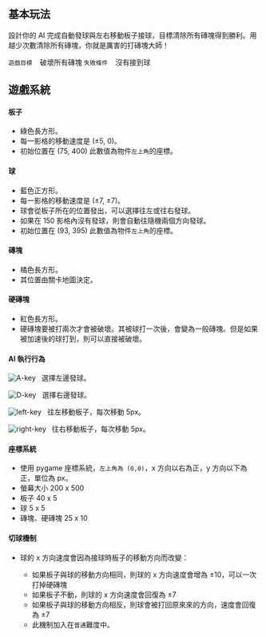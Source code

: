 ## **基本玩法**

設計你的 AI 完成自動發球與左右移動板子接球，目標清除所有磚塊得到勝利。用越少次數清除所有磚塊，你就是厲害的打磚塊大師！

`遊戲目標` &nbsp;&nbsp;&nbsp;破壞所有磚塊
`失敗條件` &nbsp;&nbsp;&nbsp;沒有接到球

## **遊戲系統**

#### 板子

- 綠色長方形。
- 每一影格的移動速度是 (±5, 0)。
- 初始位置在 (75, 400) 此數值為物件`左上角`的座標。

#### 球

- 藍色正方形。
- 每一影格的移動速度是 (±7, ±7)。
- 球會從板子所在的位置發出，可以選擇往左或往右發球。
- 如果在 150 影格內沒有發球，則會自動往隨機兩個方向發球。
- 初始位置在 (93, 395) 此數值為物件`左上角`的座標。

#### 磚塊

- 橘色長方形。
- 其位置由關卡地圖決定。

#### 硬磚塊

- 紅色長方形。
- 硬磚塊要被打兩次才會被破壞。其被球打一次後，會變為一般磚塊。但是如果被加速後的球打到，則可以直接被破壞。

#### AI 執行行為

![A-key](https://hackmd.io/_uploads/BJKs8fe1R.png)&nbsp;&nbsp;&nbsp;選擇左邊發球。

![D-key](https://hackmd.io/_uploads/HkunUfxJ0.png)&nbsp;&nbsp;&nbsp;選擇右邊發球。

![left-key](https://hackmd.io/_uploads/HkKaIGlyR.png)&nbsp;&nbsp;&nbsp;往左移動板子，每次移動 5px。

![right-key](https://hackmd.io/_uploads/Hk30Izg1C.png)&nbsp;&nbsp;&nbsp;往右移動板子，每次移動 5px。

#### 座標系統

- 使用 pygame 座標系統，`左上角為 (0,0)`，x 方向以右為正，y 方向以下為正，單位為 px。
- 螢幕大小 200 x 500
- 板子 40 x 5
- 球 5 x 5
- 磚塊、硬磚塊 25 x 10

#### 切球機制

- 球的 x 方向速度會因為接球時板子的移動方向而改變：

  - 如果板子與球的移動方向相同，則球的 x 方向速度會增為 ±10，可以一次打掉硬磚塊
  - 如果板子不動，則球的 x 方向速度會回復為 ±7
  - 如果板子與球的移動方向相反，則球會被打回原來來的方向，速度會回復為 ±7
  - 此機制加入在`普通`難度中。
